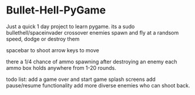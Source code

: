 # Bullet-Hell-PyGame

Just a quick 1 day project to learn pygame. 
its a sudo bullethell/spaceinvader crossover
enemies spawn and fly at a randsom speed, dodge or destroy them

spacebar to shoot
arrow keys to move

there a 1/4 chance of ammo spawning after destroying an enemy
each ammo box holds anywhere from 1-20 rounds. 

todo list: add a game over and start game splash screens
add pause/resume functionality
add more diverse enemies who can shoot back. 
